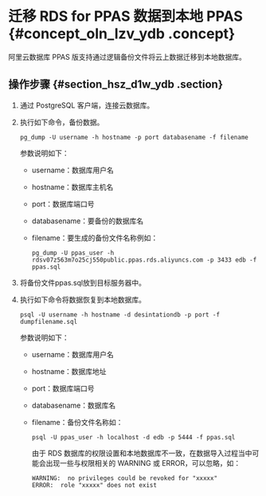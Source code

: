 # 迁移 RDS for PPAS 数据到本地 PPAS {#concept_oln_lzv_ydb .concept}

阿里云数据库 PPAS 版支持通过逻辑备份文件将云上数据迁移到本地数据库。

## 操作步骤 {#section_hsz_d1w_ydb .section}

1.  通过 PostgreSQL 客户端，连接云数据库。
2.  执行如下命令，备份数据。

    ```
    pg_dump -U username -h hostname -p port databasename -f filename
    ```

    参数说明如下：

    -   username：数据库用户名
    -   hostname：数据库主机名
    -   port：数据库端口号
    -   databasename：要备份的数据库名
    -   filename：要生成的备份文件名称例如：

        ```
        pg_dump -U ppas_user -h rdsv07z563m7o25cj550public.ppas.rds.aliyuncs.com -p 3433 edb -f ppas.sql
        ```

3.  将备份文件ppas.sql放到目标服务器中。
4.  执行如下命令将数据恢复到本地数据库。

    ```
    psql -U username -h hostname -d desintationdb -p port -f dumpfilename.sql
    ```

    参数说明如下：

    -   username：数据库用户名
    -   hostname：数据库地址
    -   port：数据库端口号
    -   databasename：数据库名
    -   filename：备份文件名称如：

        ```
        psql -U ppas_user -h localhost -d edb -p 5444 -f ppas.sql
        ```

        由于 RDS 数据库的权限设置和本地数据库不一致，在数据导入过程当中可能会出现一些与权限相关的 WARNING 或 ERROR，可以忽略，如：

        ```
        WARNING:  no privileges could be revoked for "xxxxx"
        ERROR:  role "xxxxx" does not exist
        ```



